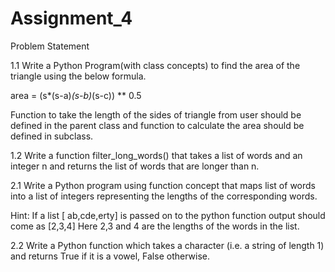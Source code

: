 # Assignment_4
Problem Statement 

1.1 Write a Python Program(with class concepts) to find the area of the triangle using the below  formula. 

area = (s*(s-a)*(s-b)*(s-c)) ** 0.5 

Function to take the length of the sides of triangle from user should be defined in the parent  class and function to calculate the area should be defined in subclass. 

1.2 Write a function filter_long_words() that takes a list of words and an integer n and returns  the list of words that are longer than n. 

2.1 Write a Python program using function concept that maps list of words into a list of integers  representing the lengths of the corresponding words. 

Hint: If a list [ ab,cde,erty] is passed on to the python function output should come as [2,3,4] Here 2,3 and 4 are the lengths of the words in the list.

2.2 Write a Python function which takes a character (i.e. a string of length 1) and returns True if  it is a vowel, False otherwise. 





